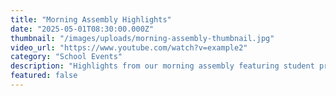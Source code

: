 ```yaml
---
title: "Morning Assembly Highlights"
date: "2025-05-01T08:30:00.000Z"
thumbnail: "/images/uploads/morning-assembly-thumbnail.jpg"
video_url: "https://www.youtube.com/watch?v=example2"
category: "School Events"
description: "Highlights from our morning assembly featuring student presentations and announcements."
featured: false
---
```


